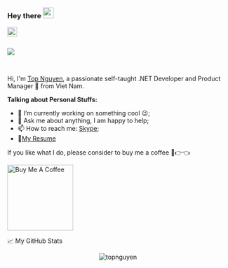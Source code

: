 ### Hey there <img src="https://media.giphy.com/media/hvRJCLFzcasrR4ia7z/giphy.gif" width="25px">

<a href="https://www.linkedin.com/in/topnguyen/">
  <img align="left" alt="Abhishek's LinkedIN" width="22px" src="https://raw.githubusercontent.com/peterthehan/peterthehan/master/assets/linkedin.svg" />
</a>

<br />
<br />

![](https://visitor-badge.glitch.me/badge?page_id=topnguyen.topnguyen)

<br />

Hi, I'm [Top Nguyen](https://topnguyen.com/), a passionate self-taught .NET Developer and Product Manager 🚀 from Viet Nam.
  
**Talking about Personal Stuffs:**

- 🔭 I’m currently working on something cool :wink:; 
- 💬 Ask me about anything, I am happy to help;
- 📫 How to reach me: [Skype](skype:live:vodanh_pp?chat);
- 📝[My Resume](https://topnguyen.com)

If you like what I do, please consider to buy me a coffee 🥺👉👈

<a href="https://www.buymeacoffee.com/topnguyen" target="_blank"><img src="https://cdn.buymeacoffee.com/buttons/v2/default-yellow.png" alt="Buy Me A Coffee" width="150"></a>

📈 My GitHub Stats

<p align="center"> <img src="https://github-readme-stats.vercel.app/api?username=topnguyen&show_icons=true&theme=dracula" alt="topnguyen" />
